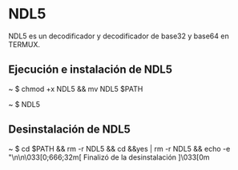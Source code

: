 # NDL5
NDL5 es un decodificador y decodificador de base32 y base64 en TERMUX.

<h2>Ejecución e instalación de NDL5</h2>
<p>~ $ chmod +x NDL5 && mv NDL5 $PATH</p>
<p>~ $ NDL5</p>

<h2>Desinstalación de NDL5</h2>
<p>~ $ cd $PATH && rm -r NDL5 && cd &&yes | rm -r NDL5 && echo -e "\n\n\033[0;666;32m[ Finalizó de la desinstalación ]\033[0m</p>


